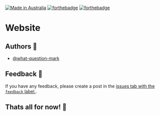 [![Made in Australia](https://img.shields.io/badge/Made_In-Australia-00843D?labelColor=FFCD00&style=for-the-badge)](https://www.madeinaustralia.com.au/)
[![forthebadge](https://forthebadge.com/images/badges/contains-tasty-spaghetti-code.svg)](https://forthebadge.com)
[![forthebadge](https://forthebadge.com/images/badges/does-not-contain-msg.svg)](https://forthebadge.com)
<h1>Website</h1>

<h2>Authors 👥</h2>
<ul>
    <li><a href="https://www.github.com/what-question-mark">@what-question-mark</a></li>
</ul> 


<h2>Feedback 📝</h2>
If you have any feedback, please create a post in the <a href="https://github.com/nvshs/nvshs.github.io/issues/new?labels=feedback">issues tab with the <code>feedback</code> label.</a>.


<h2>Thats all for now! 🎉</h2>
